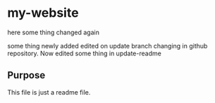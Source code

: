 # my-website

here some thing changed again

some thing newly added
edited on update branch
changing in github repository.
Now edited some thing in update-readme

## Purpose

This file is just a readme file.
